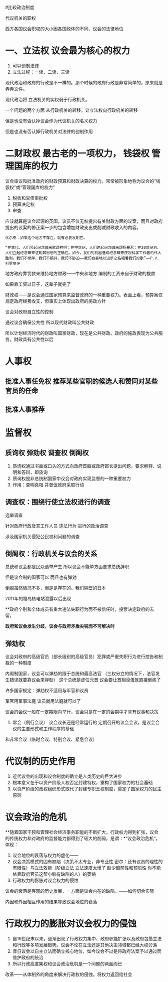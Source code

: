 #比较政治制度 

代议机关的职权

西方各国议会职权的大小因各国政体的不同、议会的法律地位

# 一、立法权  议会最为核心的权力

1. 可以创制法律 
2. 立法过程：一读、二读、三读

现代政治和政府的行政是不一样的。那个时候的政府行政是非常简单的，原来就是弄弄文件。

现代政治将    立法机关的实权弱于行政机关。

一个问题的两个方面     从行政机关的转移，让立法权向行政机关的转移

但是也没有否认掉议会作为代议机关的名义权力

但是也没有否认掉行政机关对法律的创制作用

# 二财政权   最古老的一项权力， 钱袋权   管理国库的权力

议会审议和批准政府的财政预算和财政决算的权力。常常被形象地称为议会的“钱袋权”或“管理国库的权力”

1. 税收和举债审批权
2. 预算决定权
3. 审查

应该就算是议会起源的英国，议员不仅无权提出有关财政方面的议案，而且对政府提出的议案的修正案一步的包含增加财政支出或削减财政收入的内容。

```
伏尔泰：如果这个地方不存在，就有必要发明它。

“在古代，人们竖起纪念碑来歌颂神明；在中世纪，人们建起纪念碑来颂扬暴君；在20世纪初，人们立起纪念碑来证明其思想的正确性。如今，我们的机器造成纪念碑来庆祝科学工作者的伟大胜利。我们不崇拜，我们不颤抖，我们不胁迫——我们自豪地以进步之名唱着我们的歌”——P.V.科罗廖伊
```

地方政府靠罚款来维持地方财政——中央和地方
编制的工资来自于财政的拨款

如果靠工资过日子，这辈子就完了

财政权——是议会通过国家预算来监督政府的一种重要权力。表面上看，预算案仅规定政府经费收支，但事实上体现出政府的施政方针

议会对政府自立性的控制

通过议会确保公共性    所以现代财政叫公共财政

所以计划经济时代的财政叫国家财政，现在是公共财政。政府的施政表现为公共服务。财政具有公共性以后

# 人事权 

## 批准人事任免权     推荐某些官职的候选人和赞同对某些官员的任命

## 批准人事推荐

# 监督权 

## 质询权 弹劾权  调查权 倒阁权

1. 质询权通过书面或口头的方式向政府首脑或政府部长提出问题，要求解释、说明和答辩，即质询
2. 质询权是非总统制国家中议会对政府实现监督的一种重要权力
3. 作用：查明真相  并督促政府采取行动

## 调查权：围绕行使立法权进行的调查

选举调查

针对政府行政及其工作人员  违法行为 进行的政治调查

涉及国家机关侵犯公民权利问题的调查

## 倒阁权：行政机关与议会的关系

总统和议会都是民众选举产生   所以议会不能单方面要求总统辞职

但是议会制的国家可以    而且也有弹劾

倒阁虽然情况不多，但是是存在的。我们隔壁的日本

2011年的福岛核电站泄露以后出现

**政府个别和全体成员有重大违法失职行为而不被信任时，投票决定政府的去留。

**政府和议会发生分歧，议会与政府矛盾尖锐而不可解决时**

## 弹劾权

议会对政府的高级官员（部长级别的高级官员）犯罪或严重失职行为进行控告和制裁的一种制度

内阁制国家，议会可以弹劾的限于总统和最高法官 （三权分立的情况下，法官发生错误就要靠议会来弹劾）    这个总统是虚位元首     议会要让首相滚蛋就直接倒阁了

许多国家规定：弹劾权不适用与军官和议员

军官用军事法庭  议员就用法庭就可以了


议会的会议一般在一定期限内举行，议会只是在一定的会期中才具有议事和决策

1. 常会（例行会议）            议会议长还是经常运行的
定期召开的议会会议，是议会会议的主要形式和工作程序的基础

和非常会议（临时会议、特别会议、紧急会议）

# 代议制的历史作用

1. 近代议会的出现和议会制度的确立是人类历史的巨大进步
2. 根本意义在于以资产阶级人权否定封建特权，重构了国家权力的社会基础
3. 以资产阶级的政权组织形式取代了封建专职王权制度，奠定了国家权力的民主原则

# 议会政治的危机

**随着国家干预和管理社会经济事务职能的不断扩大，行政权力得到扩张，议会的传统权力和对政府的监督能力都得到了较大的削弱。是谓：*“议会政治危机”。体现：

1. 议会地位的衰落与权力的虚化——
2. 议会决策模式的固有缺陷（决策不太专业，非专业性    密尔：还有议员的理性的有限性）与立法效能（阶级立法  立法速度太慢了   缺少超前性和预见性  你不能依靠政府官员这帮小脑有缺陷的人）的萎缩
3. 行政权力的膨胀对议会权力的侵蚀

议会的衰落是客观的历史发展，一方面是议会内在的缺陷。——如何切合实际

内因和外因相互作用的结果导致议会地位的衰落

# 行政权力的膨胀对议会权力的侵蚀

1. 自19世纪末以来，逐渐出现了行政权力集中、政府职能扩张以及政府包揽立法和行政等多项发展趋势。议会不论在立法还是其他决策领域都已经大权旁落
2. 昔日议会以自主立法而确立核心地位，如今议会不过是将政府法案予以通过而维护政府的统治
3. 所以行政高度集权和议会政治危机是一个问题的两面而已

改革——从体制外的角度来解决行政权的侵蚀，将权力返回给社会
